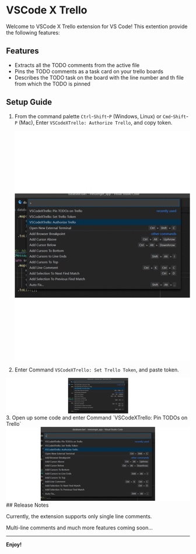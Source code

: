 # VSCode X Trello

Welcome to VSCode X Trello extension for VS Code! This extention provide the following features:

## Features

- Extracts all the TODO comments from the active file
- Pins the TODO comments as a task card on your trello boards
- Describes the TODO task on the board with the line number and th file from which the TODO is pinned

## Setup Guide

1. From the command palette `Ctrl`-`Shift`-`P` (Windows, Linux) or `Cmd`-`Shift`-`P` (Mac), Enter `VSCodeXTrello: Authorize Trello`, and copy token.

   <img  src="https://github.com/Ikunalv/vscodextrello/blob/master/src/img/1.gif?raw=true" alt="Trello Authorization">
2. Enter Command `VSCodeXTrello: Set Trello Token`, and paste token.

<img  src="https://github.com/Ikunalv/vscodextrello/blob/master/src/img/2.gif?raw=true" alt="Setting Authorization Code">
3. Open up some code and enter Command `VSCodeXTrello: Pin TODOs on Trello`

<img  src="https://github.com/Ikunalv/vscodextrello/blob/master/src/img/3.gif?raw=true" alt="Pinning Tasks">
## Release Notes

Currently, the extension supports only single line comments.

Multi-line comments and much more features coming soon...

---

**Enjoy!**
